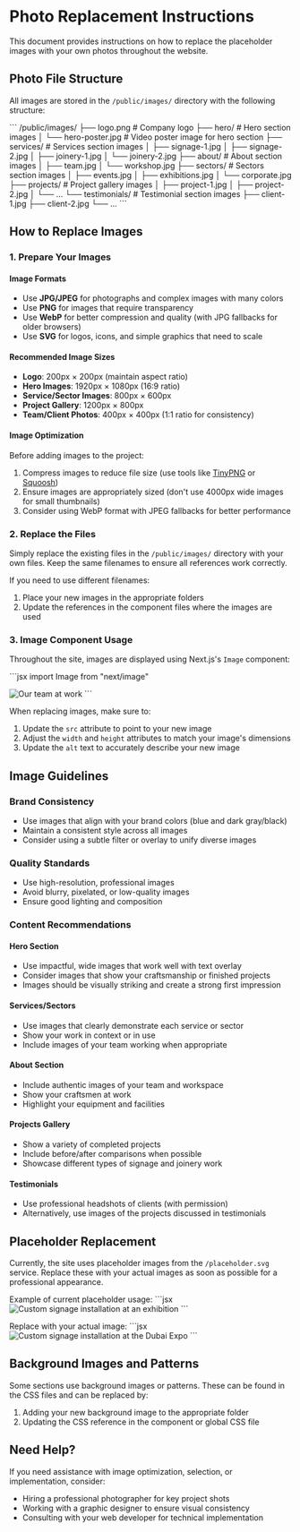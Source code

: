 # Photo Replacement Instructions

This document provides instructions on how to replace the placeholder images with your own photos throughout the website.

## Photo File Structure

All images are stored in the `/public/images/` directory with the following structure:

\`\`\`
/public/images/
  ├── logo.png                # Company logo
  ├── hero/                   # Hero section images
  │   └── hero-poster.jpg     # Video poster image for hero section
  ├── services/               # Services section images
  │   ├── signage-1.jpg
  │   ├── signage-2.jpg
  │   ├── joinery-1.jpg
  │   └── joinery-2.jpg
  ├── about/                  # About section images
  │   ├── team.jpg
  │   └── workshop.jpg
  ├── sectors/                # Sectors section images
  │   ├── events.jpg
  │   ├── exhibitions.jpg
  │   └── corporate.jpg
  ├── projects/               # Project gallery images
  │   ├── project-1.jpg
  │   ├── project-2.jpg
  │   └── ...
  └── testimonials/           # Testimonial section images
      ├── client-1.jpg
      ├── client-2.jpg
      └── ...
\`\`\`

## How to Replace Images

### 1. Prepare Your Images

#### Image Formats
- Use **JPG/JPEG** for photographs and complex images with many colors
- Use **PNG** for images that require transparency
- Use **WebP** for better compression and quality (with JPG fallbacks for older browsers)
- Use **SVG** for logos, icons, and simple graphics that need to scale

#### Recommended Image Sizes
- **Logo**: 200px × 200px (maintain aspect ratio)
- **Hero Images**: 1920px × 1080px (16:9 ratio)
- **Service/Sector Images**: 800px × 600px
- **Project Gallery**: 1200px × 800px
- **Team/Client Photos**: 400px × 400px (1:1 ratio for consistency)

#### Image Optimization
Before adding images to the project:
1. Compress images to reduce file size (use tools like [TinyPNG](https://tinypng.com/) or [Squoosh](https://squoosh.app/))
2. Ensure images are appropriately sized (don't use 4000px wide images for small thumbnails)
3. Consider using WebP format with JPEG fallbacks for better performance

### 2. Replace the Files

Simply replace the existing files in the `/public/images/` directory with your own files. Keep the same filenames to ensure all references work correctly.

If you need to use different filenames:
1. Place your new images in the appropriate folders
2. Update the references in the component files where the images are used

### 3. Image Component Usage

Throughout the site, images are displayed using Next.js's `Image` component:

\`\`\`jsx
import Image from "next/image"

<Image
  src="/images/about/team.jpg"
  alt="Our team at work"
  width={600}
  height={400}
  className="rounded-lg object-cover"
/>
\`\`\`

When replacing images, make sure to:
1. Update the `src` attribute to point to your new image
2. Adjust the `width` and `height` attributes to match your image's dimensions
3. Update the `alt` text to accurately describe your new image

## Image Guidelines

### Brand Consistency
- Use images that align with your brand colors (blue and dark gray/black)
- Maintain a consistent style across all images
- Consider using a subtle filter or overlay to unify diverse images

### Quality Standards
- Use high-resolution, professional images
- Avoid blurry, pixelated, or low-quality images
- Ensure good lighting and composition

### Content Recommendations

#### Hero Section
- Use impactful, wide images that work well with text overlay
- Consider images that show your craftsmanship or finished projects
- Images should be visually striking and create a strong first impression

#### Services/Sectors
- Use images that clearly demonstrate each service or sector
- Show your work in context or in use
- Include images of your team working when appropriate

#### About Section
- Include authentic images of your team and workspace
- Show your craftsmen at work
- Highlight your equipment and facilities

#### Projects Gallery
- Show a variety of completed projects
- Include before/after comparisons when possible
- Showcase different types of signage and joinery work

#### Testimonials
- Use professional headshots of clients (with permission)
- Alternatively, use images of the projects discussed in testimonials

## Placeholder Replacement

Currently, the site uses placeholder images from the `/placeholder.svg` service. Replace these with your actual images as soon as possible for a professional appearance.

Example of current placeholder usage:
\`\`\`jsx
<Image
  src="/placeholder.svg?height=550&width=550"
  width={550}
  height={550}
  alt="Custom signage installation at an exhibition"
  className="rounded-lg object-cover"
/>
\`\`\`

Replace with your actual image:
\`\`\`jsx
<Image
  src="/images/projects/exhibition-signage.jpg"
  width={550}
  height={550}
  alt="Custom signage installation at the Dubai Expo"
  className="rounded-lg object-cover"
/>
\`\`\`

## Background Images and Patterns

Some sections use background images or patterns. These can be found in the CSS files and can be replaced by:

1. Adding your new background image to the appropriate folder
2. Updating the CSS reference in the component or global CSS file

## Need Help?

If you need assistance with image optimization, selection, or implementation, consider:
- Hiring a professional photographer for key project shots
- Working with a graphic designer to ensure visual consistency
- Consulting with your web developer for technical implementation
